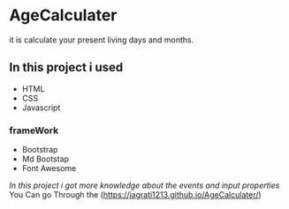 # AgeCalculater
it is calculate your present living days and months.
## In this project i used 
- HTML
- CSS
- Javascript
### frameWork ###
- Bootstrap
- Md Bootstap
- Font Awesome

*In this project i got more knowledge about the events and input properties* 
You Can go Through the (https://jagrati1213.github.io/AgeCalculater/)
